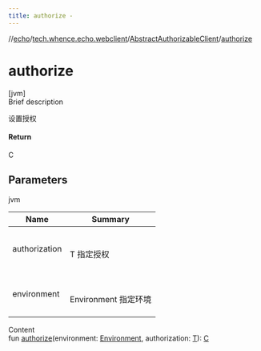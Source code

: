 ```yaml
---
title: authorize -
---
```

//[echo](../../index.md)/[tech.whence.echo.webclient](../index.md)/[AbstractAuthorizableClient](index.md)/[authorize](authorize.md)



# authorize  
[jvm]  
Brief description  


设置授权



#### Return  


C



## Parameters  
  
jvm  
  
|  Name|  Summary| 
|---|---|
| authorization| <br><br>T 指定授权<br><br>
| environment| <br><br>Environment 指定环境<br><br>
  
  
Content  
fun [authorize](authorize.md)(environment: [Environment](../../tech.whence.echo.support/-environment/index.md), authorization: [T](index.md)): [C](index.md)  



